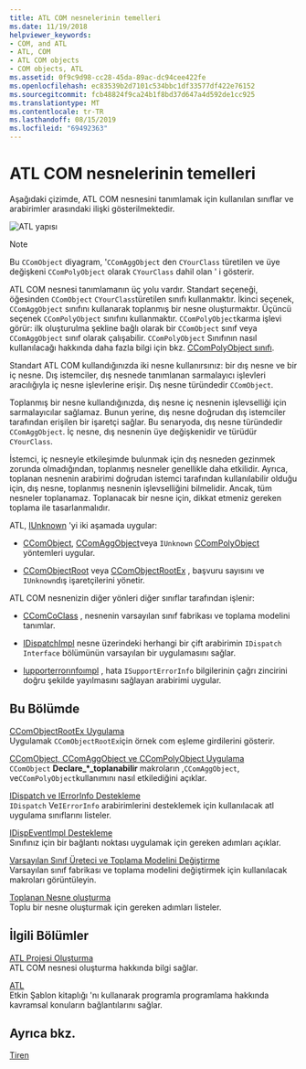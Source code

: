 ```yaml
---
title: ATL COM nesnelerinin temelleri
ms.date: 11/19/2018
helpviewer_keywords:
- COM, and ATL
- ATL, COM
- ATL COM objects
- COM objects, ATL
ms.assetid: 0f9c9d98-cc28-45da-89ac-dc94cee422fe
ms.openlocfilehash: ec83539b2d7101c534bbc1df33577df422e76152
ms.sourcegitcommit: fcb48824f9ca24b1f8bd37d647a4d592de1cc925
ms.translationtype: MT
ms.contentlocale: tr-TR
ms.lasthandoff: 08/15/2019
ms.locfileid: "69492363"
---
```

# <a name="fundamentals-of-atl-com-objects"></a>ATL COM nesnelerinin temelleri

Aşağıdaki çizimde, ATL COM nesnesini tanımlamak için kullanılan sınıflar ve arabirimler arasındaki ilişki gösterilmektedir.

![ATL yapısı](../atl/media/vc307y1.gif "ATL yapısı")

> [!NOTE]
>  Bu `CComObject` diyagram, '`CComAggObject` den `CYourClass` türetilen ve üye değişkeni `CComPolyObject` olarak `CYourClass` dahil olan ' i gösterir.

ATL COM nesnesi tanımlamanın üç yolu vardır. Standart seçeneği, öğesinden `CComObject` `CYourClass`türetilen sınıfı kullanmaktır. İkinci seçenek, `CComAggObject` sınıfını kullanarak toplanmış bir nesne oluşturmaktır. Üçüncü seçenek `CComPolyObject` sınıfını kullanmaktır. `CComPolyObject`karma işlevi görür: ilk oluşturulma şekline bağlı olarak bir `CComObject` sınıf veya `CComAggObject` sınıf olarak çalışabilir. `CComPolyObject` Sınıfının nasıl kullanılacağı hakkında daha fazla bilgi için bkz. [CComPolyObject sınıfı](../atl/reference/ccompolyobject-class.md).

Standart ATL COM kullandığınızda iki nesne kullanırsınız: bir dış nesne ve bir iç nesne. Dış istemciler, dış nesnede tanımlanan sarmalayıcı işlevleri aracılığıyla iç nesne işlevlerine erişir. Dış nesne türündedir `CComObject`.

Toplanmış bir nesne kullandığınızda, dış nesne iç nesnenin işlevselliği için sarmalayıcılar sağlamaz. Bunun yerine, dış nesne doğrudan dış istemciler tarafından erişilen bir işaretçi sağlar. Bu senaryoda, dış nesne türündedir `CComAggObject`. İç nesne, dış nesnenin üye değişkenidir ve türüdür `CYourClass`.

İstemci, iç nesneyle etkileşimde bulunmak için dış nesneden gezinmek zorunda olmadığından, toplanmış nesneler genellikle daha etkilidir. Ayrıca, toplanan nesnenin arabirimi doğrudan istemci tarafından kullanılabilir olduğu için, dış nesne, toplanmış nesnenin işlevselliğini bilmelidir. Ancak, tüm nesneler toplanamaz. Toplanacak bir nesne için, dikkat etmeniz gereken toplama ile tasarlanmalıdır.

ATL, [IUnknown](/windows/win32/api/unknwn/nn-unknwn-iunknown) 'yi iki aşamada uygular:

- [CComObject](../atl/reference/ccomobject-class.md), [CComAggObject](../atl/reference/ccomaggobject-class.md)veya `IUnknown` [CComPolyObject](../atl/reference/ccompolyobject-class.md) yöntemleri uygular.

- [CComObjectRoot](../atl/reference/ccomobjectroot-class.md) veya [CComObjectRootEx](../atl/reference/ccomobjectrootex-class.md) , başvuru sayısını ve `IUnknown`dış işaretçilerini yönetir.

ATL COM nesnenizin diğer yönleri diğer sınıflar tarafından işlenir:

- [CComCoClass](../atl/reference/ccomcoclass-class.md) , nesnenin varsayılan sınıf fabrikası ve toplama modelini tanımlar.

- [IDispatchImpl](../atl/reference/idispatchimpl-class.md) nesne üzerindeki herhangi bir çift arabirimin `IDispatch Interface` bölümünün varsayılan bir uygulamasını sağlar.

- [Iupporterrorınfoımpl](../atl/reference/isupporterrorinfoimpl-class.md) , hata `ISupportErrorInfo` bilgilerinin çağrı zincirini doğru şekilde yayılmasını sağlayan arabirimi uygular.

## <a name="in-this-section"></a>Bu Bölümde

[CComObjectRootEx Uygulama](../atl/implementing-ccomobjectrootex.md)<br/>
Uygulamak `CComObjectRootEx`için örnek com eşleme girdilerini gösterir.

[CComObject, CComAggObject ve CComPolyObject Uygulama](../atl/implementing-ccomobject-ccomaggobject-and-ccompolyobject.md)<br/>
`CComObject` **Declare_\*_toplanabilir** makroların ,`CComAggObject`, ve`CComPolyObject`kullanımını nasıl etkilediğini açıklar.

[IDispatch ve IErrorInfo Destekleme](../atl/supporting-idispatch-and-ierrorinfo.md)<br/>
`IDispatch` Ve`IErrorInfo` arabirimlerini desteklemek için kullanılacak atl uygulama sınıflarını listeler.

[IDispEventImpl Destekleme](../atl/supporting-idispeventimpl.md)<br/>
Sınıfınız için bir bağlantı noktası uygulamak için gereken adımları açıklar.

[Varsayılan Sınıf Üreteci ve Toplama Modelini Değiştirme](../atl/changing-the-default-class-factory-and-aggregation-model.md)<br/>
Varsayılan sınıf fabrikası ve toplama modelini değiştirmek için kullanılacak makroları görüntüleyin.

[Toplanan Nesne oluşturma](../atl/creating-an-aggregated-object.md)<br/>
Toplu bir nesne oluşturmak için gereken adımları listeler.

## <a name="related-sections"></a>İlgili Bölümler

[ATL Projesi Oluşturma](../atl/reference/creating-an-atl-project.md)<br/>
ATL COM nesnesi oluşturma hakkında bilgi sağlar.

[ATL](../atl/active-template-library-atl-concepts.md)<br/>
Etkin Şablon kitaplığı 'nı kullanarak programla programlama hakkında kavramsal konuların bağlantılarını sağlar.

## <a name="see-also"></a>Ayrıca bkz.

[Tiren](../atl/active-template-library-atl-concepts.md)
